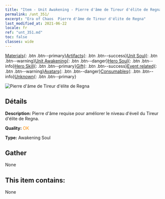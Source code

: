 ```yaml
---
title: "Item - Unit Awakening - Pierre d'âme de Tireur d'élite de Regna"
permalink: /unt_351/
excerpt: "Era of Chaos  Pierre d'âme de Tireur d'élite de Regna"
last_modified_at: 2021-06-22
locale: fr
ref: "unt_351.md"
toc: false
classes: wide
---
```

 [Materials](/ItemsFR/){: .btn .btn--primary}[Artifacts](/ItemsFR/Artifacts/){: .btn .btn--success}[Unit Soul](/ItemsFR/UnitSoul/){: .btn .btn--warning}[Unit Awakening](/ItemsFR/UnitAwakening/){: .btn .btn--danger}[Hero Soul](/ItemsFR/HeroSoul/){: .btn .btn--info}[Hero Skill](/ItemsFR/HeroSkill/){: .btn .btn--primary}[Gift](/ItemsFR/Gift/){: .btn .btn--success}[Event related](/ItemsFR/Events/){: .btn .btn--warning}[Avatars](/ItemsFR/Avatars/){: .btn .btn--danger}[Consumables](/ItemsFR/Consumables/){: .btn .btn--info}[Unknown](/ItemsFR/Unknown/){: .btn .btn--primary}

 ![Pierre d'âme de Tireur d'élite de Regna](/images/u/tia_baozang.jpg)

## Détails
 **Description:** Pierre d'âme requise pour améliorer le niveau d'éveil du Tireur d'élite de Regna.

 **Quality:** <span style="color: #FF8C00">OK</span>

 **Type:** Awakening Soul

## Gather

  None

## This item contains:

  None

